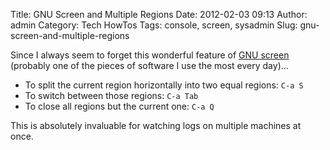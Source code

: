 Title: GNU Screen and Multiple Regions
Date: 2012-02-03 09:13
Author: admin
Category: Tech HowTos
Tags: console, screen, sysadmin
Slug: gnu-screen-and-multiple-regions

Since I always seem to forget this wonderful feature of [GNU screen][]
(probably one of the pieces of software I use the most every day)...

-   To split the current region horizontally into two equal regions:
    `C-a S`
-   To switch between those regions: `C-a Tab`
-   To close all regions but the current one: `C-a Q`

This is absolutely invaluable for watching logs on multiple machines at
once.

  [GNU screen]: http://www.gnu.org/software/screen/
